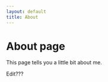 ```yaml
---
layout: default
title: About
---
```

# About page

This page tells you a little bit about me.

Edit???

